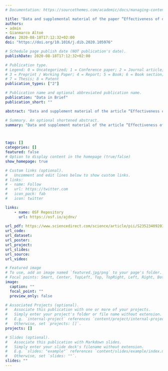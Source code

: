 ```yaml
---
# Documentation: https://sourcethemes.com/academic/docs/managing-content/

title: "Data and supplemental material of the paper “Effectiveness of digital-based interventions for children with mathematical learning difficulties: A meta-analysis”"
authors:
- admin
- Gianmarco Altoè
date: 2020-08-18T17:12:32+02:00
doi: "https://doi.org/10.1016/j.dib.2020.105976"

# Schedule page publish date (NOT publication's date).
publishDate: 2020-08-18T17:12:32+02:00

# Publication type.
# Legend: 0 = Uncategorized; 1 = Conference paper; 2 = Journal article;
# 3 = Preprint / Working Paper; 4 = Report; 5 = Book; 6 = Book section;
# 7 = Thesis; 8 = Patent
publication_types: ["2"]

# Publication name and optional abbreviated publication name.
publication: "Data in Brief"
publication_short: ""

abstract: "Data and supplement material of the article “Effectiveness of digital-based interventions for children with mathemat- ical learning difficulties: A meta-analysis” (Benavides-Varela et al.) [1] are presented. Data were collected from studies in- cluded in the meta-analysis to evaluate the effects of digital- based interventions for children with mathematical learning difficulties compared to control conditions in group-designed randomized controlled trials. Literature search, inclusion cri- teria and coding procedure are described. PRISMA flow-chart is reported to summarize the literature search and coding of all the relevant characteristics of the primary studies is made available. This allows other researchers to easily access to the information needed to evaluate the studies and to use these data in future meta-analyses. However, researchers are highly recommended to refer to the original papers in order to check studies suitability to their own criteria. Moreover, in the supplemental material all the information needed to re- produce the meta-analysis results is reported together with the R code syntax. Data and supplemental material are avail- able online (https://osf.io/ajdnv/)."

# Summary. An optional shortened abstract.
summary: "Data and supplement material of the article “Effectiveness of digital-based interventions for children with mathemat- ical learning difficulties: A meta-analysis” (Benavides-Varela et al., 2020)"



tags: []
categories: []
featured: false
# Option to display content in the homepage (true/false)
show_homepage: true

# Custom links (optional).
#   Uncomment and edit lines below to show custom links.
# links:
# - name: Follow
#   url: https://twitter.com
#   icon_pack: fab
#   icon: twitter

links:
    - name: OSF Repository
      url: https://osf.io/ajdnv/
      
url_pdf: https://www.sciencedirect.com/science/article/pii/S2352340920308702/pdfft?md5=1fb50f2e23aff809db61185b51bb9701&pid=1-s2.0-S2352340920308702-main.pdf
url_code:
url_dataset:
url_poster:
url_project:
url_slides:
url_source:
url_video:

# Featured image
# To use, add an image named `featured.jpg/png` to your page's folder. 
# Focal points: Smart, Center, TopLeft, Top, TopRight, Left, Right, BottomLeft, Bottom, BottomRight.
image:
  caption: ""
  focal_point: ""
  preview_only: false

# Associated Projects (optional).
#   Associate this publication with one or more of your projects.
#   Simply enter your project's folder or file name without extension.
#   E.g. `internal-project` references `content/project/internal-project/index.md`.
#   Otherwise, set `projects: []`.
projects: []

# Slides (optional).
#   Associate this publication with Markdown slides.
#   Simply enter your slide deck's filename without extension.
#   E.g. `slides: "example"` references `content/slides/example/index.md`.
#   Otherwise, set `slides: ""`.
slides: ""
---
```

